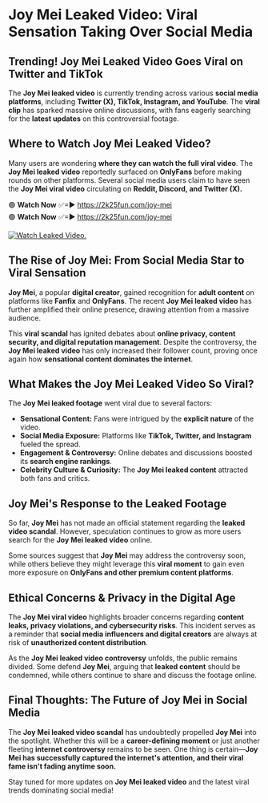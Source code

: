 # Joy Mei Leaked Video: Viral Sensation Taking Over Social Media

## **Trending! Joy Mei Leaked Video Goes Viral on Twitter and TikTok**
The **Joy Mei leaked video** is currently trending across various **social media platforms**, including **Twitter (X), TikTok, Instagram, and YouTube**. The **viral clip** has sparked massive online discussions, with fans eagerly searching for the **latest updates** on this controversial footage.

## **Where to Watch Joy Mei Leaked Video?**
Many users are wondering **where they can watch the full viral video**. The **Joy Mei leaked video** reportedly surfaced on **OnlyFans** before making rounds on other platforms. Several social media users claim to have seen the **Joy Mei viral video** circulating on **Reddit, Discord, and Twitter (X).**

🟢 **Watch Now** ✅=► https://2k25fun.com/joy-mei  
🟢 **Watch Now** ✅=► https://2k25fun.com/joy-mei  

[![Watch Leaked Video.](https://miro.medium.com/v2/resize:fit:828/format:webp/1*cilzJN44JGOrTw9NJCrNHA.gif "Watch Leaked Video")](https://2k25fun.com/joy-mei)

## **The Rise of Joy Mei: From Social Media Star to Viral Sensation**
**Joy Mei**, a popular **digital creator**, gained recognition for **adult content** on platforms like **Fanfix** and **OnlyFans**. The recent **Joy Mei leaked video** has further amplified their online presence, drawing attention from a massive audience.

This **viral scandal** has ignited debates about **online privacy, content security, and digital reputation management**. Despite the controversy, the **Joy Mei leaked video** has only increased their follower count, proving once again how **sensational content dominates the internet**.

## **What Makes the Joy Mei Leaked Video So Viral?**
The **Joy Mei leaked footage** went viral due to several factors:
- **Sensational Content:** Fans were intrigued by the **explicit nature** of the video.
- **Social Media Exposure:** Platforms like **TikTok, Twitter, and Instagram** fueled the spread.
- **Engagement & Controversy:** Online debates and discussions boosted its **search engine rankings**.
- **Celebrity Culture & Curiosity:** The **Joy Mei leaked content** attracted both fans and critics.

## **Joy Mei's Response to the Leaked Footage**
So far, **Joy Mei** has not made an official statement regarding the **leaked video scandal**. However, speculation continues to grow as more users search for the **Joy Mei leaked video** online.

Some sources suggest that **Joy Mei** may address the controversy soon, while others believe they might leverage this **viral moment** to gain even more exposure on **OnlyFans and other premium content platforms**.

## **Ethical Concerns & Privacy in the Digital Age**
The **Joy Mei viral video** highlights broader concerns regarding **content leaks, privacy violations, and cybersecurity risks**. This incident serves as a reminder that **social media influencers and digital creators** are always at risk of **unauthorized content distribution**.

As the **Joy Mei leaked video controversy** unfolds, the public remains divided. Some defend **Joy Mei**, arguing that **leaked content** should be condemned, while others continue to share and discuss the footage online.

## **Final Thoughts: The Future of Joy Mei in Social Media**
The **Joy Mei leaked video scandal** has undoubtedly propelled **Joy Mei** into the spotlight. Whether this will be a **career-defining moment** or just another fleeting **internet controversy** remains to be seen. One thing is certain—**Joy Mei has successfully captured the internet's attention, and their viral fame isn't fading anytime soon.**

Stay tuned for more updates on **Joy Mei leaked video** and the latest viral trends dominating social media!